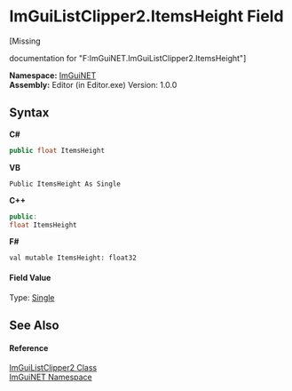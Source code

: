 # ImGuiListClipper2.ItemsHeight Field
 

\[Missing <summary> documentation for "F:ImGuiNET.ImGuiListClipper2.ItemsHeight"\]

**Namespace:**&nbsp;<a href="7ecbdf68-1567-8265-0ab1-032412bfb743">ImGuiNET</a><br />**Assembly:**&nbsp;Editor (in Editor.exe) Version: 1.0.0

## Syntax

**C#**<br />
``` C#
public float ItemsHeight
```

**VB**<br />
``` VB
Public ItemsHeight As Single
```

**C++**<br />
``` C++
public:
float ItemsHeight
```

**F#**<br />
``` F#
val mutable ItemsHeight: float32
```


#### Field Value
Type: <a href="https://docs.microsoft.com/dotnet/api/system.single" target="_blank">Single</a>

## See Also


#### Reference
<a href="9ad7c129-04e2-d4dc-08e6-f08f144cb7bc">ImGuiListClipper2 Class</a><br /><a href="7ecbdf68-1567-8265-0ab1-032412bfb743">ImGuiNET Namespace</a><br />